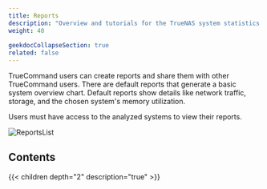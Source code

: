 ```yaml
---
title: Reports
description: "Overview and tutorials for the TrueNAS system statistics collation and presentation feature in TrueCommand."
weight: 40
 
geekdocCollapseSection: true
related: false
---
```


TrueCommand users can create reports and share them with other TrueCommand users.
There are default reports that generate a basic system overview chart.
Default reports show details like network traffic, storage, and the chosen system's memory utilization.

Users must have access to the analyzed systems to view their reports.

![ReportsList](/images/TrueCommand/Reports/ReportsList.png "Reports List")

## Contents

{{< children depth="2" description="true" >}}
